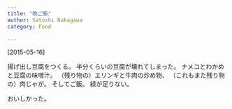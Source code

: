 ```yaml
---
title: "晩ご飯"
author: Satoshi Nakagawa
category: Food

---
```


[2015-05-16]  

揚げ出し豆腐をつくる。
半分くらいの豆腐が壊れてしまった。
ナメコとわかめと豆腐の味噌汁。
（残り物の）エリンギと牛肉の炒め物、
（これもまた残り物の）肉じゃが。
そしてご飯。
緑が足りない。

 おいしかった。

